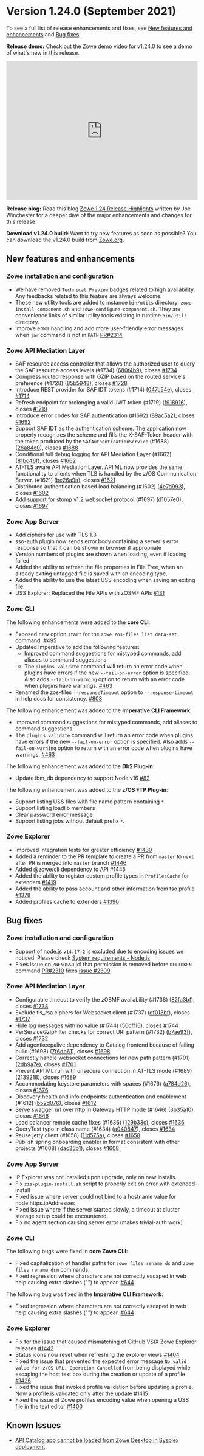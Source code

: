 # Version 1.24.0 (September 2021)


To see a full list of release enhancements and fixes, see [New features and enhancements](#new-features-and-enhancements) and [Bug fixes](#bug-fixes). 

**Release demo:** Check out the [Zowe demo video for v1.24.0](https://youtu.be/ngNQXeYUZ7M) to see a demo of what's new in this release. 

<iframe class="embed-responsive-item" id="youtubeplayer" title="Zowe v1.24 release demo video" type="text/html" width="100%" height="365" src="https://www.youtube.com/embed/9iJqGPtEWac" frameborder="0" webkitallowfullscreen="true" mozallowfullscreen="true" allowfullscreen="true"> </iframe>

**Release blog:** Read this blog [Zowe 1.24 Release Highlights](https://www.openmainframeproject.org/blog/zowe/2021/11/03/zowe-1-24-release-highlights-and-demo-video) written by Joe Winchester for a deeper dive of the major enhancements and changes for this release. 

**Download v1.24.0 build:** Want to try new features as soon as possible? You can download the v1.24.0 build from [Zowe.org](https://www.zowe.org/download.html).

## New features and enhancements

### Zowe installation and configuration

* We have removed `Technical Preview` badges related to high availability. Any feedbacks related to this feature are always welcome.
* These new utility tools are added to instance `bin/utils` directory: `zowe-install-component.sh` and `zowe-configure-component.sh`. They are convenience links of similar utility tools existing in runtime `bin/utils` directory.
* Improve error handling and add more user-friendly error messages when `jar` command is not in `PATH` [PR#2314](https://github.com/zowe/zowe-install-packaging/pull/2314)

### Zowe API Mediation Layer

* SAF resource access controller that allows the authorized user to query the SAF resource access levels (#1734) ([680f4b9](https://github.com/zowe/api-layer/commit/680f4b9)), closes [#1734](https://github.com/zowe/api-layer/issues/1734)
* Compress routed response with GZIP based on the routed service's preference (#1728) ([85b5948](https://github.com/zowe/api-layer/commit/85b5948)), closes [#1728](https://github.com/zowe/api-layer/issues/1728)
* Introduce REST provider for SAF IDT tokens (#1714) ([047c54e](https://github.com/zowe/api-layer/commit/047c54e)), closes [#1714](https://github.com/zowe/api-layer/issues/1714)
* Refresh endpoint for prolonging a valid JWT token (#1719) ([f918916](https://github.com/zowe/api-layer/commit/f918916)), closes [#1719](https://github.com/zowe/api-layer/issues/1719)
* Introduce error codes for SAF authentication (#1692) ([89ac5a2](https://github.com/zowe/api-layer/commit/89ac5a2)), closes [#1692](https://github.com/zowe/api-layer/issues/1692)
* Support SAF IDT as the authentication scheme. The application now properly recognizes the scheme and fills the X-SAF-Token header with the token produced by the `SafAuthenticationService` (#1688) ([26a84c0](https://github.com/zowe/api-layer/commit/26a84c0)), closes [#1688](https://github.com/zowe/api-layer/issues/1688)
* Conditional full debug logging for API Mediation Layer (#1662) ([81bc46f](https://github.com/zowe/api-layer/commit/81bc46f)), closes [#1662](https://github.com/zowe/api-layer/issues/1662)
* AT-TLS aware API Mediation Layer. API ML now provides the same functionality to clients when TLS is handled by the z/OS Communication Server. (#1621) ([be26a9a](https://github.com/zowe/api-layer/commit/be26a9a)), closes [#1621](https://github.com/zowe/api-layer/issues/1621)
* Distributed authentication based load balancing (#1602) ([4e7d993](https://github.com/zowe/api-layer/commit/4e7d993)), closes [#1602](https://github.com/zowe/api-layer/issues/1602)
* Add support for stomp v1.2 websocket protocol (#1697) ([d1057e0](https://github.com/zowe/api-layer/commit/d1057e0)), closes [#1697](https://github.com/zowe/api-layer/issues/1697)

### Zowe App Server

- Add ciphers for use with TLS 1.3
- sso-auth plugin now sends error.body containing a server's error response so that it can be shown in browser if appropriate
- Version numbers of plugins are shown when loading, even if loading failed.
- Added the ability to refresh the file properties in File Tree, when an already exiting untagged file is saved with an encoding type.
- Added the ability to use the latest USS encoding when saving an exiting file.
- USS Explorer: Replaced the File APIs with zOSMF APIs [#131](https://github.com/zowe/explorer-uss/pull/131)

### Zowe CLI

The following enhancements were added to the **core CLI**:
- Exposed new option `start` for the `zowe zos-files list data-set` command. [#495](https://github.com/zowe/zowe-cli/issues/495)
- Updated Imperative to add the following features:
  - Improved command suggestions for mistyped commands, add aliases to command suggestions
  - The `plugins validate` command will return an error code when plugins have errors if the new `--fail-on-error` option is specified. Also adds `--fail-on-warning` option to return with an error code when plugins have warnings. [#463](https://github.com/zowe/imperative/issues/463)  
- Renamed the zos-files `--responseTimeout` option to `--response-timeout` in help docs for consistency. [#803](https://github.com/zowe/zowe-cli/issues/803)

The following enhancement was added to the **Imperative CLI Framework**:
- Improved command suggestions for mistyped commands, add aliases to command suggestions
- The `plugins validate` command will return an error code when plugins have errors if the new `--fail-on-error` option is specified. Also adds `--fail-on-warning` option to return with an error code when plugins have warnings. [#463](https://github.com/zowe/imperative/issues/463)

The following enhancement was added to the **Db2 Plug-in**:
- Update ibm_db dependency to support Node v16 [#82](https://github.com/zowe/zowe-cli-db2-plugin/issues/82)

The following enhancement was added to the **z/OS FTP Plug-in**:
- Support listing USS files with file name pattern containing `*`.
- Support listing loadlib members
- Clear password error message
- Support listing jobs without default prefix `*`.


### Zowe Explorer

- Improved integration tests for greater efficiency [#1430](https://github.com/zowe/zowe-explorer-vscode/pull/1430)
- Added a reminder to the PR template to create a PR from `master` to `next` after PR is merged into `master` branch [#1446](https://github.com/zowe/zowe-explorer-vscode/pull/1446)
- Added @zowe/cli dependency to API [#1445](https://github.com/zowe/zowe-explorer-vscode/pull/1445)
- Added the ability to register custom profile types in `ProfilesCache` for extenders [#1419](https://github.com/zowe/zowe-explorer-vscode/pull/1419)
- Added the ability to pass account and other information from tso profile [#1378](https://github.com/zowe/zowe-explorer-vscode/pull/1378)
- Added profiles cache to extenders [#1390](https://github.com/zowe/zowe-explorer-vscode/pull/1390)


## Bug fixes

### Zowe installation and configuration

* Support of node.js `v14.17.2` is excluded due to encoding issues we noticed. Please check [System requirements - Node.js](../../user-guide/systemrequirements-zos#nodejs)
* Fixes issue on `ZWENOSSO` jcl that permission is removed before `DELTOKEN` command [PR#2310](https://github.com/zowe/zowe-install-packaging/pull/2310) fixes [issue #2309](https://github.com/zowe/zowe-install-packaging/issues/2309)

### Zowe API Mediation Layer

* Configurable timeout to verify the zOSMF availability (#1738) ([82fa3bf](https://github.com/zowe/api-layer/commit/82fa3bf)), closes [#1738](https://github.com/zowe/api-layer/issues/1738)
* Exclude tls_rsa ciphers for Websocket client (#1737) ([df013bf](https://github.com/zowe/api-layer/commit/df013bf)), closes [#1737](https://github.com/zowe/api-layer/issues/1737)
* Hide log messages with no value (#1744) ([50cff16](https://github.com/zowe/api-layer/commit/50cff16)), closes [#1744](https://github.com/zowe/api-layer/issues/1744)
* PerServiceGzipFilter checks for correct URI pattern (#1732) ([b7ae93f](https://github.com/zowe/api-layer/commit/b7ae93f)), closes [#1732](https://github.com/zowe/api-layer/issues/1732)
* Add agentkeepalive dependency to Catalog frontend because of failing build (#1698) ([7f6db61](https://github.com/zowe/api-layer/commit/7f6db61)), closes [#1698](https://github.com/zowe/api-layer/issues/1698)
* Correctly handle websocket connections for new path pattern (#1701) ([2db9a7e](https://github.com/zowe/api-layer/commit/2db9a7e)), closes [#1701](https://github.com/zowe/api-layer/issues/1701)
* Prevent API ML run with unsecure connection in AT-TLS mode (#1689) ([2139218](https://github.com/zowe/api-layer/commit/2139218)), closes [#1689](https://github.com/zowe/api-layer/issues/1689)
* Accommodating keystore parameters with spaces (#1676) ([a784d26](https://github.com/zowe/api-layer/commit/a784d26)), closes [#1676](https://github.com/zowe/api-layer/issues/1676)
* Discovery health and info endpoints: authentication and enablement (#1612) ([b52d076](https://github.com/zowe/api-layer/commit/b52d076)), closes [#1612](https://github.com/zowe/api-layer/issues/1612)
* Serve swagger url over http in Gateway HTTP mode (#1646) ([3b35a10](https://github.com/zowe/api-layer/commit/3b35a10)), closes [#1646](https://github.com/zowe/api-layer/issues/1646)
* Load balancer remote cache fixes (#1636) ([129b33c](https://github.com/zowe/api-layer/commit/129b33c)), closes [#1636](https://github.com/zowe/api-layer/issues/1636)
* QueryTest typo in class name (#1634) ([a040847](https://github.com/zowe/api-layer/commit/a040847)), closes [#1634](https://github.com/zowe/api-layer/issues/1634)
* Reuse jetty client (#1658) ([11d575a](https://github.com/zowe/api-layer/commit/11d575a)), closes [#1658](https://github.com/zowe/api-layer/issues/1658)
* Publish spring onboarding enabler in format consistent with other projects (#1608) ([dac35b1](https://github.com/zowe/api-layer/commit/dac35b1)), closes [#1608](https://github.com/zowe/api-layer/issues/1608)

### Zowe App Server

- IP Explorer was not installed upon upgrade, only on new installs.
- Fix `zis-plugin-install.sh` script to properly exit on error with extended-install
- Fixed issue where server could not bind to a hostname value for node.https.ipAddresses
- Fixed issue where if the server started slowly, a timeout at cluster storage setup could be encountered.
- Fix no agent section causing server error (makes trivial-auth work)

### Zowe CLI

The following bugs were fixed in **core Zowe CLI**:
- Fixed capitalization of handler paths for `zowe files rename ds` and `zowe files rename dsm` commands.
- Fixed regression where characters are not correctly escaped in web help causing extra slashes ("\") to appear. [#644](https://github.com/zowe/imperative/issues/644)

The following bug  was fixed in the **Imperative CLI Framework**:
- Fixed regression where characters are not correctly escaped in web help causing extra slashes ("\") to appear. [#644](https://github.com/zowe/imperative/issues/644)


### Zowe Explorer

- Fix for the issue that caused mismatching of GitHub VSIX Zowe Explorer releases [#1442](https://github.com/zowe/zowe-explorer-vscode/pull/1442)
- Status icons now reset when refreshing the explorer views [#1404](https://github.com/zowe/zowe-explorer-vscode/pull/1404)
- Fixed the issue that prevented the expected error message `No valid value for z/OS URL. Operation Cancelled` from being displayed while escaping the host text box during the creation or update of a profile [#1426](https://github.com/zowe/zowe-explorer-vscode/pull/1426)
- Fixed the issue that invoked profile validation before updating a profile. Now a profile is validated only after the update [#1415](https://github.com/zowe/zowe-explorer-vscode/pull/1415)
- Fixed the issue of Zowe profiles encoding value when opening a USS file in the text editor [#1400](https://github.com/zowe/zowe-explorer-vscode/pull/1400)

## Known Issues

- [API Catalog app cannot be loaded from Zowe Desktop in Sysplex deployment](https://github.com/zowe/zowe-install-packaging/issues/2336)
